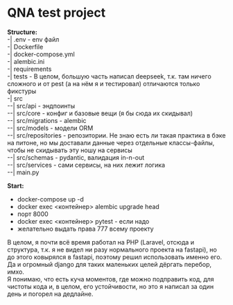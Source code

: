 
# QNA test project

**Structure:** \
-| .env - env файл \
-| Dockerfile \
-| docker-compose.yml \
-| alembic.ini \
-| requirements \
-| tests - В целом, большую часть написал deepseek, т.к. там ничего сложного и от pest (а на нём я и тестировал) отличаются только фикстуры \
-| src \
--| src/api - эндпоинты \
--| src/core - конфиг и базовые вещи (я бы сюда их скидывал) \
--| src/migrations - alembic \
--| src/models - модели ORM \
--| src/repositories - репозитории. Не знаю есть ли такая практика в бэке на питоне, но мы доставали данные через отдельные классы-файлы, чтобы не скидывать эту ношу на сервисы \
--| src/schemas - pydantic, валидация in-n-out \
--| src/services - сами сервисы, на них лежит логика \
--| main.py

**Start:**
- docker-compose up -d
- docker exec <контейнер> alembic upgrade head
- порт 8000
- docker exec <контейнер> pytest - если надо
- желательно выдать права 777 всему проекту

В целом, я почти всё время работал на РНР (Laravel, отсюда и структура, т.к. я не видел ни разу нормального проекта на fastapi), но до этого ковырялся в fastapi, поэтому решил использовать именно его. Да и огромный django для таких маленьких целей дёргать перебор, имхо.\
Я понимаю, что есть куча моментов, где можно подправить код, для чистоты кода и, в целом, его устойчивости, но это я написал за один день и погорел на дедлайне.



